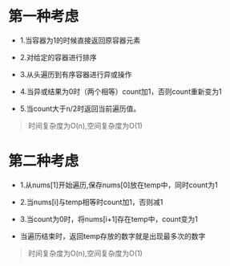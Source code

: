 第一种考虑
======================

+ 1.当容器为1的时候直接返回原容器元素

+ 2.对给定的容器进行排序

+ 3.从头遍历到有序容器进行异或操作

+ 4.当异或结果为0时（两个相等）count加1，否则count重新变为1

+ 5.当count大于n/2时返回当前遍历值。


> 时间复杂度为O(n),空间复杂度为O(1)



第二种考虑
==========================================

+ 1.从nums[1]开始遍历,保存nums[0]放在temp中，同时count为1

+ 2.当nums[i]与temp相等时count加1，否则减1

+ 3.当count为0时，将nums[i+1]存在temp中，count变为1

+ 当遍历结束时，返回temp存放的数字就是出现最多次的数字

> 时间复杂度为O(n),空间复杂度为O(1)

